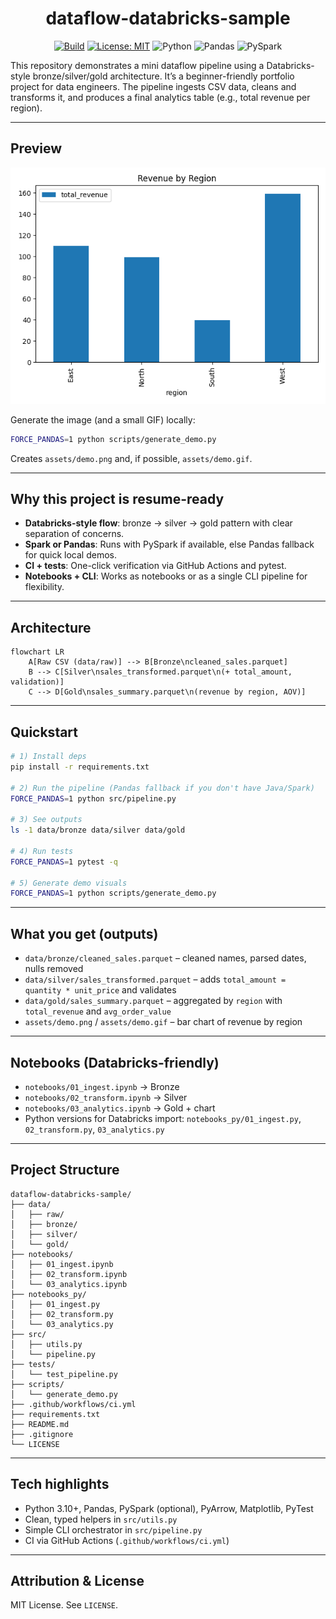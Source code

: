 <div align="center">

# dataflow-databricks-sample

<a href=".github/workflows/ci.yml"><img alt="Build" src="https://github.com/JK-77/dataflow-databricks-sample/actions/workflows/ci.yml/badge.svg"/></a>
<a href="LICENSE"><img alt="License: MIT" src="https://img.shields.io/badge/License-MIT-yellow.svg"/></a>
<img alt="Python" src="https://img.shields.io/badge/Python-3.10+-3776AB?logo=python&logoColor=white"/>
<img alt="Pandas" src="https://img.shields.io/badge/Pandas-Dataframe-150458?logo=pandas&logoColor=white"/>
<img alt="PySpark" src="https://img.shields.io/badge/PySpark-optional-FDEE21?logo=apachespark&logoColor=black"/>

</div>

This repository demonstrates a mini dataflow pipeline using a Databricks-style bronze/silver/gold architecture. It’s a beginner-friendly portfolio project for data engineers. The pipeline ingests CSV data, cleans and transforms it, and produces a final analytics table (e.g., total revenue per region).

---

## Preview

<p align="center">
  <img src="assets/demo.png" alt="Revenue by Region demo" width="600"/>
</p>

Generate the image (and a small GIF) locally:
```bash
FORCE_PANDAS=1 python scripts/generate_demo.py
```
Creates `assets/demo.png` and, if possible, `assets/demo.gif`.

---

## Why this project is resume-ready
- **Databricks-style flow**: bronze → silver → gold pattern with clear separation of concerns.
- **Spark or Pandas**: Runs with PySpark if available, else Pandas fallback for quick local demos.
- **CI + tests**: One-click verification via GitHub Actions and pytest.
- **Notebooks + CLI**: Works as notebooks or as a single CLI pipeline for flexibility.

---

## Architecture
```mermaid
flowchart LR
    A[Raw CSV (data/raw)] --> B[Bronze\ncleaned_sales.parquet]
    B --> C[Silver\nsales_transformed.parquet\n(+ total_amount, validation)]
    C --> D[Gold\nsales_summary.parquet\n(revenue by region, AOV)]
```

---

## Quickstart
```bash
# 1) Install deps
pip install -r requirements.txt

# 2) Run the pipeline (Pandas fallback if you don't have Java/Spark)
FORCE_PANDAS=1 python src/pipeline.py

# 3) See outputs
ls -1 data/bronze data/silver data/gold

# 4) Run tests
FORCE_PANDAS=1 pytest -q

# 5) Generate demo visuals
FORCE_PANDAS=1 python scripts/generate_demo.py
```

---

## What you get (outputs)
- `data/bronze/cleaned_sales.parquet` – cleaned names, parsed dates, nulls removed
- `data/silver/sales_transformed.parquet` – adds `total_amount = quantity * unit_price` and validates
- `data/gold/sales_summary.parquet` – aggregated by `region` with `total_revenue` and `avg_order_value`
- `assets/demo.png` / `assets/demo.gif` – bar chart of revenue by region

---

## Notebooks (Databricks-friendly)
- `notebooks/01_ingest.ipynb` → Bronze
- `notebooks/02_transform.ipynb` → Silver
- `notebooks/03_analytics.ipynb` → Gold + chart
- Python versions for Databricks import: `notebooks_py/01_ingest.py`, `02_transform.py`, `03_analytics.py`

---

## Project Structure
```
dataflow-databricks-sample/
├── data/
│   ├── raw/
│   ├── bronze/
│   ├── silver/
│   └── gold/
├── notebooks/
│   ├── 01_ingest.ipynb
│   ├── 02_transform.ipynb
│   └── 03_analytics.ipynb
├── notebooks_py/
│   ├── 01_ingest.py
│   ├── 02_transform.py
│   └── 03_analytics.py
├── src/
│   ├── utils.py
│   └── pipeline.py
├── tests/
│   └── test_pipeline.py
├── scripts/
│   └── generate_demo.py
├── .github/workflows/ci.yml
├── requirements.txt
├── README.md
├── .gitignore
└── LICENSE
```

---

## Tech highlights
- Python 3.10+, Pandas, PySpark (optional), PyArrow, Matplotlib, PyTest
- Clean, typed helpers in `src/utils.py`
- Simple CLI orchestrator in `src/pipeline.py`
- CI via GitHub Actions (`.github/workflows/ci.yml`)

---

## Attribution & License
MIT License. See `LICENSE`.
